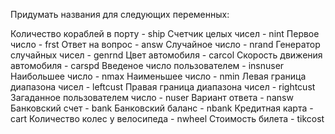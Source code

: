Придумать названия для следующих переменных:


Количество кораблей в порту    - ship
Счетчик целых чисел            - nint
Первое число                   - frst
Ответ на вопрос                - answ
Случайное число                - nrand
Генератор случайных чисел      - genrnd
Цвет автомобиля                - carcol
Скорость движения автомобиля   - carspd 
Введеное число пользователем   - insnuser
Наибольшее число               - nmax
Наименьшее число               - nmin
Левая граница диапазона чисел  - leftcust
Правая граница диапазона чисел - rightcust
Загаданное пользователем число - nuser
Вариант ответа                 - nansw
Банковский счет                - bank
Банковский баланс              - nbank
Кредитная карта                - cart
Количество колес у велосипеда  - nwheel
Стоимость билета               - tikcost
